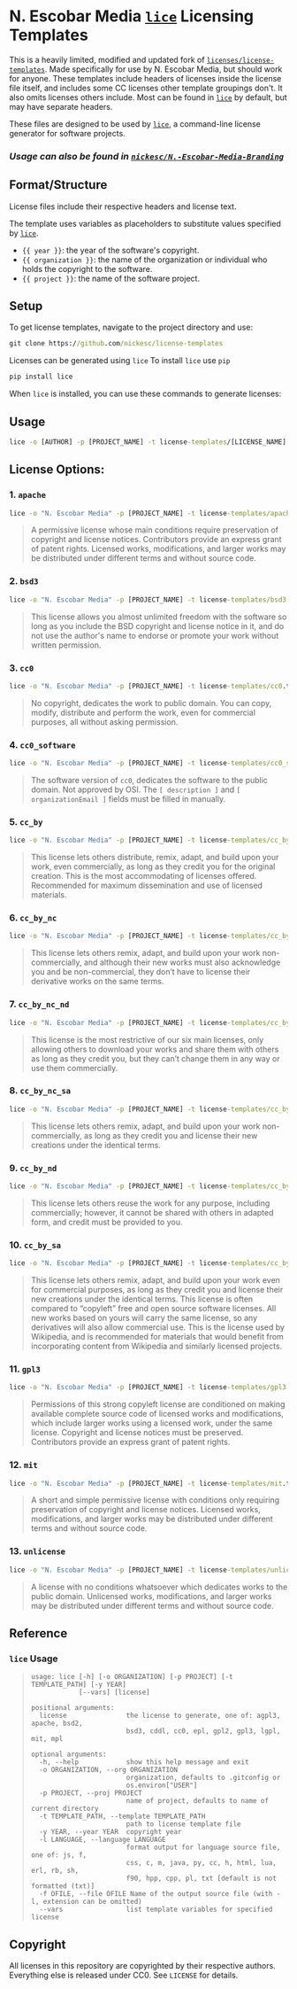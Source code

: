# N. Escobar Media [`lice`](https://github.com/licenses/lice) Licensing Templates

This is a heavily limited, modified and updated fork of [`licenses/license-templates`](https://github.com/licenses/license-templates). Made specifically for use by N. Escobar Media, but should work for anyone. These templates include headers of licenses inside the license file itself, and includes some CC licenses other template groupings don't. It also omits licenses others include. Most can be found in [`lice`](https://github.com/licenses/lice) by default, but may have separate headers.

These files are designed to be used by [`lice`](https://github.com/licenses/lice), a command-line license generator
for software projects.

### *Usage can also be found in [`nickesc/N.-Escobar-Media-Branding`](https://github.com/nickesc/N.-Escobar-Media-Branding/blob/main/license-info.md)*

## Format/Structure

License files include their respective headers and license text.

The template uses variables as placeholders to substitute values specified by
[`lice`](https://github.com/licenses/lice).

* `{{ year }}`: the year of the software's copyright.
* `{{ organization }}`: the name of the organization or individual who holds
the copyright to the software.
* `{{ project }}`: the name of the software project.

## Setup
To get license templates, navigate to the project directory and use:
``` cmd
git clone https://github.com/nickesc/license-templates
```

Licenses can be generated using `lice`
To install `lice` use `pip`
``` cmd
pip install lice
```


When `lice` is installed, you can use these commands to generate licenses:


## Usage

```cmd
lice -o [AUTHOR] -p [PROJECT_NAME] -t license-templates/[LICENSE_NAME].txt -f [FILE_NAME]
```

## License Options:

### 1. `apache`

```cmd
lice -o "N. Escobar Media" -p [PROJECT_NAME] -t license-templates/apache.txt -f LICENSE
```

> A permissive license whose main conditions require preservation of copyright and license notices. Contributors provide an express grant of patent rights. Licensed works, modifications, and larger works may be distributed under different terms and without source code.

### 2. `bsd3`

```cmd
lice -o "N. Escobar Media" -p [PROJECT_NAME] -t license-templates/bsd3.txt -f LICENSE
```

> This license allows you almost unlimited freedom with the software so long as you include the BSD copyright and license notice in it, and do not use the author's name to endorse or promote your work without written permission.

### 3. `cc0`

```cmd
lice -o "N. Escobar Media" -p [PROJECT_NAME] -t license-templates/cc0.txt -f LICENSE
```

> No copyright, dedicates the work to public domain. You can copy, modify, distribute and perform the work, even for commercial purposes, all without asking permission.

### 4. `cc0_software`

```cmd
lice -o "N. Escobar Media" -p [PROJECT_NAME] -t license-templates/cc0_software.txt -f LICENSE
```

> The software version of `cc0`, dedicates the software to the public domain. Not approved by OSI. The `[ description ]` and `[ organizationEmail ]` fields must be filled in manually.

### 5. `cc_by`

```cmd
lice -o "N. Escobar Media" -p [PROJECT_NAME] -t license-templates/cc_by.txt -f LICENSE
```

> This license lets others distribute, remix, adapt, and build upon your work, even commercially, as long as they credit you for the original creation. This is the most accommodating of licenses offered. Recommended for maximum dissemination and use of licensed materials.

### 6. `cc_by_nc`

```cmd
lice -o "N. Escobar Media" -p [PROJECT_NAME] -t license-templates/cc_by_nc.txt -f LICENSE
```

> This license lets others remix, adapt, and build upon your work non-commercially, and although their new works must also acknowledge you and be non-commercial, they don’t have to license their derivative works on the same terms.

### 7. `cc_by_nc_nd`

```cmd
lice -o "N. Escobar Media" -p [PROJECT_NAME] -t license-templates/cc_by_nc_nd.txt -f LICENSE
```

> This license is the most restrictive of our six main licenses, only allowing others to download your works and share them with others as long as they credit you, but they can’t change them in any way or use them commercially.

### 8. `cc_by_nc_sa`

```cmd
lice -o "N. Escobar Media" -p [PROJECT_NAME] -t license-templates/cc_by_nc_sa.txt -f LICENSE
```

> This license lets others remix, adapt, and build upon your work non-commercially, as long as they credit you and license their new creations under the identical terms.

### 9. `cc_by_nd`

```cmd
lice -o "N. Escobar Media" -p [PROJECT_NAME] -t license-templates/cc_by_nd.txt -f LICENSE
```

> This license lets others reuse the work for any purpose, including commercially; however, it cannot be shared with others in adapted form, and credit must be provided to you.

### 10. `cc_by_sa`

```cmd
lice -o "N. Escobar Media" -p [PROJECT_NAME] -t license-templates/cc_by_sa.txt -f LICENSE
```

> This license lets others remix, adapt, and build upon your work even for commercial purposes, as long as they credit you and license their new creations under the identical terms. This license is often compared to “copyleft” free and open source software licenses. All new works based on yours will carry the same license, so any derivatives will also allow commercial use. This is the license used by Wikipedia, and is recommended for materials that would benefit from incorporating content from Wikipedia and similarly licensed projects.

### 11. `gpl3`

```cmd
lice -o "N. Escobar Media" -p [PROJECT_NAME] -t license-templates/gpl3.txt -f LICENSE
```

> Permissions of this strong copyleft license are conditioned on making available complete source code of licensed works and modifications, which include larger works using a licensed work, under the same license. Copyright and license notices must be preserved. Contributors provide an express grant of patent rights.

### 12. `mit`

```cmd
lice -o "N. Escobar Media" -p [PROJECT_NAME] -t license-templates/mit.txt -f LICENSE
```

> A short and simple permissive license with conditions only requiring preservation of copyright and license notices. Licensed works, modifications, and larger works may be distributed under different terms and without source code.

### 13. `unlicense`

```cmd
lice -o "N. Escobar Media" -p [PROJECT_NAME] -t license-templates/unlicense.txt -f LICENSE
```

> A license with no conditions whatsoever which dedicates works to the public domain. Unlicensed works, modifications, and larger works may be distributed under different terms and without source code.


## Reference
### `lice` Usage
> ```
> usage: lice [-h] [-o ORGANIZATION] [-p PROJECT] [-t TEMPLATE_PATH] [-y YEAR]
>             [--vars] [license]
> 
> positional arguments:
>   license               the license to generate, one of: agpl3, apache, bsd2,
>                         bsd3, cddl, cc0, epl, gpl2, gpl3, lgpl, mit, mpl
> 
> optional arguments:
>   -h, --help            show this help message and exit
>   -o ORGANIZATION, --org ORGANIZATION
>                         organization, defaults to .gitconfig or
>                         os.environ["USER"]
>   -p PROJECT, --proj PROJECT
>                         name of project, defaults to name of current directory
>   -t TEMPLATE_PATH, --template TEMPLATE_PATH
>                         path to license template file
>   -y YEAR, --year YEAR  copyright year
>   -l LANGUAGE, --language LANGUAGE
>                         format output for language source file, one of: js, f,
>                         css, c, m, java, py, cc, h, html, lua, erl, rb, sh,
>                         f90, hpp, cpp, pl, txt [default is not formatted (txt)]
>   -f OFILE, --file OFILE Name of the output source file (with -l, extension can be omitted)
>   --vars                list template variables for specified license
> ```

## Copyright

All licenses in this repository are copyrighted by their respective authors.
Everything else is released under CC0. See `LICENSE` for details.
